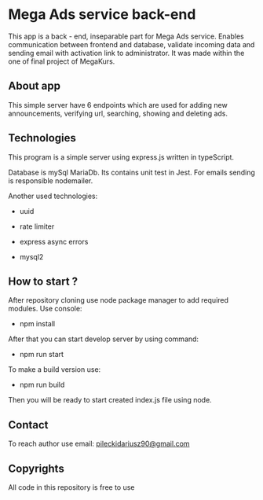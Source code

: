 
# Mega Ads service back-end

This app is a back - end,  inseparable  part for Mega Ads service. Enables communication between frontend and database, validate incoming data and sending email with activation link to administrator. It was made within the one of final project of MegaKurs.

## About app

This simple server have 6 endpoints which are used for adding new announcements, verifying url, searching, showing and deleting ads.

## Technologies

This program is a simple server using express.js written in typeScript.

Database is mySql MariaDb. Its contains unit test in Jest. For emails sending is responsible nodemailer.

Another used technologies:

- uuid

- rate limiter

- express async errors

- mysql2

## How to start ?

After repository cloning use node package manager to add required modules. Use console:

- npm install

After that you can start develop server by using command:

- npm run start

To make a build version use:

- npm run build

Then you will be ready to start created index.js file using node.

## Contact

To reach author use email: pileckidariusz90@gmail.com

## Copyrights

All code in this repository is free to use